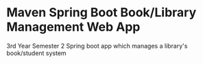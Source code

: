 # Maven Spring Boot Book/Library Management Web App
 3rd Year Semester 2 Spring boot app which manages a library's book/student system

